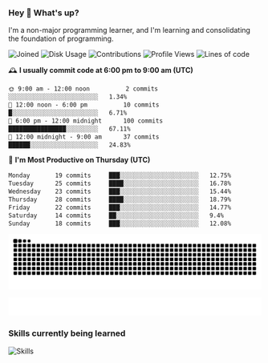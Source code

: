 ### Hey :wave: What's up?

I'm a non-major programming learner, and I'm learning and consolidating the foundation of programming.

<!--START_SECTION:waka-->
![Joined](http://img.shields.io/badge/Joined-8%20years%20ago-6D67E4?style=flat&labelColor=453C67)
![Disk Usage](http://img.shields.io/badge/Github%27s%20Storage-605.0%20MB-FD841F?style=flat&labelColor=E14D2A)
![Contributions](http://img.shields.io/badge/Contributions%20in%202024-265-7DCE13?style=flat&labelColor=2B7A0B)
![Profile Views](http://img.shields.io/badge/Profile%20Views-0-3AB4F2?style=flat&labelColor=0078AA)
![Lines of code](https://img.shields.io/badge/Lines%20of%20code-2%20Million%20Lines%20of%20code-FF8B8B?style=flat&labelColor=EB4747)

🕰️ **I usually commit code at 6:00 pm to 9:00 am (UTC)** 

```text
🌞 9:00 am - 12:00 noon          2 commits      ░░░░░░░░░░░░░░░░░░░░░░░░░   1.34% 
🌆 12:00 noon - 6:00 pm          10 commits     █░░░░░░░░░░░░░░░░░░░░░░░░   6.71% 
🌃 6:00 pm - 12:00 midnight      100 commits    ████████████████░░░░░░░░░   67.11% 
🌙 12:00 midnight - 9:00 am      37 commits     ██████░░░░░░░░░░░░░░░░░░░   24.83%
```
📅 **I'm Most Productive on Thursday (UTC)** 

```text
Monday       19 commits     ███░░░░░░░░░░░░░░░░░░░░░░   12.75% 
Tuesday      25 commits     ████░░░░░░░░░░░░░░░░░░░░░   16.78% 
Wednesday    23 commits     ███░░░░░░░░░░░░░░░░░░░░░░   15.44% 
Thursday     28 commits     ████░░░░░░░░░░░░░░░░░░░░░   18.79% 
Friday       22 commits     ███░░░░░░░░░░░░░░░░░░░░░░   14.77% 
Saturday     14 commits     ██░░░░░░░░░░░░░░░░░░░░░░░   9.4% 
Sunday       18 commits     ███░░░░░░░░░░░░░░░░░░░░░░   12.08%
```

<!--END_SECTION:waka-->

![Snake animation](https://raw.githubusercontent.com/dirname/dirname/output/snake.svg)

![metrics](github-metrics.svg)

### Skills currently being learned

![Skills](https://skillicons.dev/icons?i=linux,rust,go,solidity,typescript,bash,git,postgres,mysql,redis,mongo,docker,kubernetes,grafana,prometheus)
